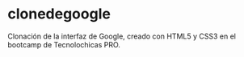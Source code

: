 # clonedegoogle
Clonación de la interfaz de Google, creado con HTML5 y CSS3 en el bootcamp de Tecnolochicas PRO.
